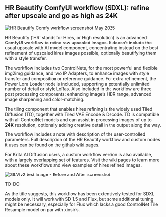 ## HR Beautify ComfyUI workflow (SDXL): refine after upscale and go as high as 24K

![HR Beautify Comfy workflow screenshot May 2025](https://github.com/user-attachments/assets/ae10f6a6-fc89-4842-88e4-d3137ec0266d)

HR Beautify (‘HR’ stands for Hires, or High resolution) is an advanced ComfyUI workflow to refine raw upscaled images. It doesn’t include the usual upscale with AI model component, concentrating instead on the best refinement of upscaled hires images possible, optionally beautifying them with a style transfer.

The workflow includes two ControlNets, for the most powerful and flexible img2img guidance, and two IP Adapters, to enhance images with style transfer and composition or reference guidance. For extra refinement, the Power Lora Loader node is included, supporting a potentially unlimited number of detail or style LoRas. Also included in the workflow are three post processing components: enhancing image’s HDR range, advanced image sharpening and color-matching.

The tiling component that enables hires refining is the widely used Tiled Diffusion (TD), together with Tiled VAE Encode & Decode. TD is compatible with all ControlNet models and can assist in processing images of up to **24K** resolution, optionally adding creative detail in the output along the way. 

The workflow includes a note with description of the user-controlled parameters. Full description of the HR Beautify workflow and custom nodes it uses can be found on the github [wiki pages](https://github.com/minsky91/HR-Beautify-workflow/wiki/HR-Beautify-ComfyUI-workflow/).  

For Krita AI Diffusion users, a custom workflow version is also available, with a largely overlapping set of features. Visit the wiki pages to learn more about these workflows and view examples of hires refined images.

![SILVIv2 test image - Before and After screenshot](https://github.com/user-attachments/assets/0c34ac93-e42c-4cb1-b12a-ebdcb64f8508)


TO-DO

As the title suggests, this workflow has been extensively tested for SDXL models only. It will work with SD 1.5 and Flux, but some additional tuning might be necessary, especially for Flux which lacks a good ControlNet Tile Resample model on par with xinsir’s.
